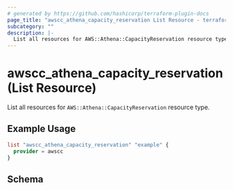 ```yaml
---
# generated by https://github.com/hashicorp/terraform-plugin-docs
page_title: "awscc_athena_capacity_reservation List Resource - terraform-provider-awscc"
subcategory: ""
description: |-
  List all resources for AWS::Athena::CapacityReservation resource type.
---
```


# awscc_athena_capacity_reservation (List Resource)

List all resources for `AWS::Athena::CapacityReservation` resource type.

## Example Usage

```terraform
list "awscc_athena_capacity_reservation" "example" {
  provider = awscc
}
```

<!-- schema generated by tfplugindocs -->
## Schema
